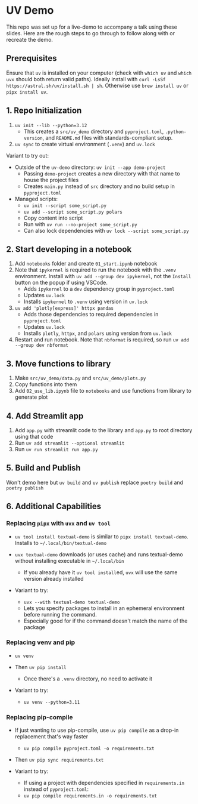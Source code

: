# UV Demo

This repo was set up for a live-demo to accompany a talk using these slides. Here are the rough steps to go through to follow along with or recreate the demo.

## Prerequisites

Ensure that `uv` is installed on your computer (check with `which uv` and `which uvx` should both return valid paths). Ideally install with `curl -LsSf https://astral.sh/uv/install.sh | sh`. Otherwise use `brew install uv` or `pipx install uv`.

## 1. Repo Initialization

1. `uv init --lib --python=3.12`
    * This creates a `src/uv_demo` directory and `pyproject.toml`, `.python-version`, and `README.md` files with standards-compliant setup.
2. `uv sync` to create virtual environment (`.venv`) and `uv.lock`

Variant to try out:

* Outside of the `uv-demo` directory: `uv init --app demo-project`
    * Passing `demo-project` creates a new directory with that name to house the project files
    * Creates `main.py` instead of `src` directory and no build setup in `pyproject.toml`
* Managed scripts:
  * `uv init --script some_script.py`
  * `uv add --script some_script.py polars`
  * Copy content into script
  * Run with `uv run --no-project some_script.py`
  * Can also lock dependencies with `uv lock --script some_script.py`

## 2. Start developing in a notebook

1. Add `notebooks` folder and create `01_start.ipynb` notebook
2. Note that `ipykernel` is required to run the notebook with the `.venv` environment. Install with `uv add --group dev ipykernel`, not the `Install` button on the popup if using VSCode.
    * Adds `ipykernel` to a `dev` dependency group in `pyproject.toml`
    * Updates `uv.lock`
    * Installs `ipykernel` to `.venv` using version in `uv.lock`
3. `uv add 'plotly[express]' httpx pandas`
    * Adds those dependencies to required dependencies in `pyproject.toml`
    * Updates `uv.lock`
    * Installs `plotly`, `httpx`, and `polars` using version from `uv.lock`
4. Restart and run notebook. Note that `nbformat` is required, so run `uv add --group dev nbformat`

## 3. Move functions to library

1. Make `src/uv_demo/data.py` and `src/uv_demo/plots.py`
2. Copy functions into them
3. Add `02_use_lib.ipynb` file to `notebooks` and use functions from library to generate plot

## 4. Add Streamlit app

1. Add `app.py` with streamlit code to the library and `app.py` to root directory using that code
3. Run `uv add streamlit --optional streamlit`
4. Run `uv run streamlit run app.py`

## 5. Build and Publish

Won't demo here but `uv build` and `uv publish` replace `poetry build` and `poetry publish`

## 6. Additional Capabilities

### Replacing `pipx` with `uvx` and `uv tool`

- `uv tool install textual-demo` is similar to `pipx install textual-demo`. Installs to `~/.local/bin/textual-demo`
- `uvx textual-demo` downloads (or uses cache) and runs textual-demo without installing executable in `~/.local/bin`
  - If you already have it `uv tool install`ed, `uvx` will use the same version already installed

- Variant to try:
  - `uvx --with textual-demo textual-demo`
  - Lets you specify packages to install in an ephemeral environment before running the command.
  - Especially good for if the command doesn't match the name of the package

### Replacing venv and pip

- `uv venv`
- Then `uv pip install`
  - Once there's a `.venv` directory, no need to activate it

- Variant to try:
  - `uv venv --python=3.11`

### Replacing pip-compile

- If just wanting to use pip-compile, use `uv pip compile` as a drop-in replacement that's way faster
  - `uv pip compile pyproject.toml -o requirements.txt`
- Then `uv pip sync requirements.txt`

- Variant to try:
  - If using a project with dependencies specified in `requirements.in` instead of `pyproject.toml`:
  - `uv pip compile requirements.in -o requirements.txt`  
